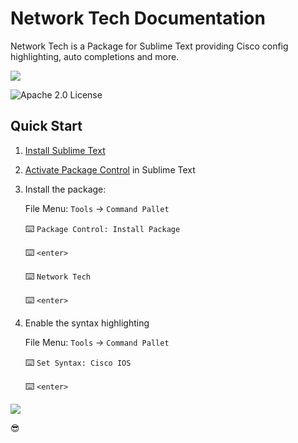 # Network Tech Documentation

Network Tech is a Package for Sublime Text providing Cisco config highlighting, auto completions and more.

![](https://img.shields.io/packagecontrol/dt/Network%20Tech?style=for-the-badge)

![Apache 2.0 License](https://img.shields.io/badge/Apache-2.0-License-blue?style=for-the-badge)

## Quick Start

1. [Install Sublime Text](https://www.sublimetext.com/)

2. [Activate Package Control](https://packagecontrol.io/installation) in Sublime Text

3. Install the package:

    File Menu: `Tools` → `Command Pallet`

    :keyboard: `Package Control: Install Package`

    :keyboard: `<enter>`

    :keyboard: `Network Tech`

    :keyboard: `<enter>`

4. Enable the syntax highlighting

    File Menu: `Tools` → `Command Pallet`

    :keyboard: `Set Syntax: Cisco IOS`

    :keyboard: `<enter>`

![](docs/img/cisco_ios_demo.gif)

😎
